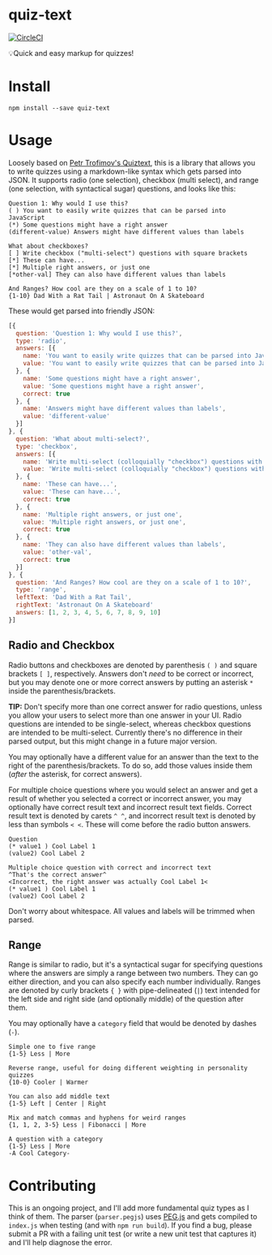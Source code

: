 # quiz-text

[![CircleCI](https://circleci.com/gh/nelsonpecora/quiz-text.svg?style=svg)](https://circleci.com/gh/nelsonpecora/quiz-text)

💡Quick and easy markup for quizzes!

# Install

```
npm install --save quiz-text
```

# Usage

Loosely based on [Petr Trofimov's Quiztext](https://github.com/ptrofimov/quiztext), this is a library that allows you to write quizzes using a markdown-like syntax which gets parsed into JSON. It supports radio (one selection), checkbox (multi select), and range (one selection, with syntactical sugar) questions, and looks like this:

```
Question 1: Why would I use this?
( ) You want to easily write quizzes that can be parsed into JavaScript
(*) Some questions might have a right answer
(different-value) Answers might have different values than labels

What about checkboxes?
[ ] Write checkbox ("multi-select") questions with square brackets
[*] These can have...
[*] Multiple right answers, or just one
[*other-val] They can also have different values than labels

And Ranges? How cool are they on a scale of 1 to 10?
{1-10} Dad With a Rat Tail | Astronaut On A Skateboard
```

These would get parsed into friendly JSON:

```js
[{
  question: 'Question 1: Why would I use this?',
  type: 'radio',
  answers: [{
    name: 'You want to easily write quizzes that can be parsed into JavaScript',
    value: 'You want to easily write quizzes that can be parsed into JavaScript'
  }, {
    name: 'Some questions might have a right answer',
    value: 'Some questions might have a right answer',
    correct: true
  }, {
    name: 'Answers might have different values than labels',
    value: 'different-value'
  }]
}, {
  question: 'What about multi-select?',
  type: 'checkbox',
  answers: [{
    name: 'Write multi-select (colloquially "checkbox") questions with square brackets',
    value: 'Write multi-select (colloquially "checkbox") questions with square brackets'
  }, {
    name: 'These can have...',
    value: 'These can have...',
    correct: true
  }, {
    name: 'Multiple right answers, or just one',
    value: 'Multiple right answers, or just one',
    correct: true
  }, {
    name: 'They can also have different values than labels',
    value: 'other-val',
    correct: true
  }]
}, {
  question: 'And Ranges? How cool are they on a scale of 1 to 10?',
  type: 'range',
  leftText: 'Dad With a Rat Tail',
  rightText: 'Astronaut On A Skateboard'
  answers: [1, 2, 3, 4, 5, 6, 7, 8, 9, 10]
}]
```

## Radio and Checkbox

Radio buttons and checkboxes are denoted by parenthesis `( )` and square brackets `[ ]`, respectively. Answers don't _need_ to be correct or incorrect, but you may denote one or more correct answers by putting an asterisk `*` inside the parenthesis/brackets.

**TIP:** Don't specify more than one correct answer for radio questions, unless you allow your users to select more than one answer in your UI. Radio questions are intended to be single-select, whereas checkbox questions are intended to be multi-select. Currently there's no difference in their parsed output, but this might change in a future major version.

You may optionally have a different value for an answer than the text to the right of the parenthesis/brackets. To do so, add those values inside them (_after_ the asterisk, for correct answers).

For multiple choice questions where you would select an answer and get a result of whether you selected a correct or incorrect answer, you may optionally have correct result text and incorrect result text fields. Correct result text is denoted by carets `^ ^`, and incorrect result text is denoted by less than symbols `< <`. These will come before the radio button answers.

```
Question
(* value1 ) Cool Label 1
(value2) Cool Label 2
```

```
Multiple choice question with correct and incorrect text
^That's the correct answer^
<Incorrect, the right answer was actually Cool Label 1<
(* value1 ) Cool Label 1
(value2) Cool Label 2
```

Don't worry about whitespace. All values and labels will be trimmed when parsed.

## Range

Range is similar to radio, but it's a syntactical sugar for specifying questions where the answers are simply a range between two numbers. They can go either direction, and you can also specify each number individually. Ranges are denoted by curly brackets `{ }` with pipe-delineated (`|`) text intended for the left side and right side (and optionally middle) of the question after them.

You may optionally have a `category` field that would be denoted by dashes (`-`). 

```
Simple one to five range
{1-5} Less | More

Reverse range, useful for doing different weighting in personality quizzes
{10-0} Cooler | Warmer

You can also add middle text
{1-5} Left | Center | Right

Mix and match commas and hyphens for weird ranges
{1, 1, 2, 3-5} Less | Fibonacci | More

A question with a category
{1-5} Less | More
-A Cool Category-
```

# Contributing

This is an ongoing project, and I'll add more fundamental quiz types as I think of them. The parser (`parser.pegjs`) uses [PEG.js](http://pegjs.org/) and gets compiled to `index.js` when testing (and with `npm run build`). If you find a bug, please submit a PR with a failing unit test (or write a new unit test that captures it) and I'll help diagnose the error.
